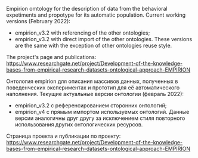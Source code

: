 Empirion omtology for the description of data from the behavioral expetiments and propotype for its automatic population.
Current working versions (February 2022):
- empirion_v3.2 with referencing of the other ontologies;
- empirion_v3.2 with direct import of the other ontologies.
These versions are the same with the exception of other ontologies reuse style.

The project's page and publications: https://www.researchgate.net/project/Development-of-the-knowledge-bases-from-empirical-research-datasets-ontological-approach-EMPIRION


Онтология empirion для описания массивов данных, полученных в поведенческих экспериментах и прототип для её автоматического наполнения.
Текущие актуальные версии онтологии (февраль 2022):
- empirion_v3.2 с референсированием сторонних онтологий;
- empirion_v4 с прямым импортом используемых онтологий.
Данные версии аналогичны друг другу за исключением стиля повторного использования других онтологических ресурсов.

Страница проекта и публикации по проекту: https://www.researchgate.net/project/Development-of-the-knowledge-bases-from-empirical-research-datasets-ontological-approach-EMPIRION
